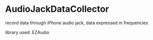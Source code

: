 # AudioJackDataCollector
record data through iPhone audio jack, data expressed in frequencies


library used:
EZAudio